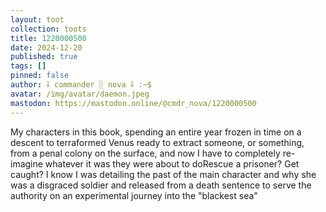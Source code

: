 ```yaml
---
layout: toot
collection: toots
title: 1220000500
date: 2024-12-20
published: true
tags: []
pinned: false
author: ⸸ commander ░ nova ⸸ :~$
avatar: /img/avatar/daemon.jpeg
mastodon: https://mastodon.online/@cmdr_nova/1220000500
---
```


My characters in this book, spending an entire year frozen in time on a descent to terraformed Venus ready to extract someone, or something, from a penal colony on the surface, and now I have to completely re-imagine whatever it was they were about to doRescue a prisoner? Get caught? I know I was detailing the past of the main character and why she was a disgraced soldier and released from a death sentence to serve the authority on an experimental journey into the "blackest sea"

